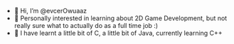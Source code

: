 - 👋 Hi, I’m @evcerOwuaaz
- 👀 Personally interested in learning about 2D Game Development, but not really sure what to actually do as a full time job :)
- 🌱 I have learnt a little bit of C, a little bit of Java, currently learning C++


<!---
evcerOwuaaz/evcerOwuaaz is a ✨ special ✨ repository because its `README.md` (this file) appears on your GitHub profile.
You can click the Preview link to take a look at your changes.
--->
